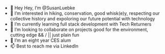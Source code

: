 - 👋 Hey Hey, I’m @SusanLuebke
- 👀 I’m interested in hiking, conservation, good whisk(e)y, respecting our collective history and expoloring our future potential with technology
- 🌱 I’m currently learning full stack development with Tech Returners
- 💞️ I’m looking to collaborate on projects good for the environment, cutting edge && / || just plain fun
- 🌱 I’m an eight year CES alum
- 📫 Best to reach me via LinkedIn

<!---
SusanLuebke/SusanLuebke is a ✨ special ✨ repository because its `README.md` (this file) appears on your GitHub profile.
You can click the Preview link to take a look at your changes.
--->
